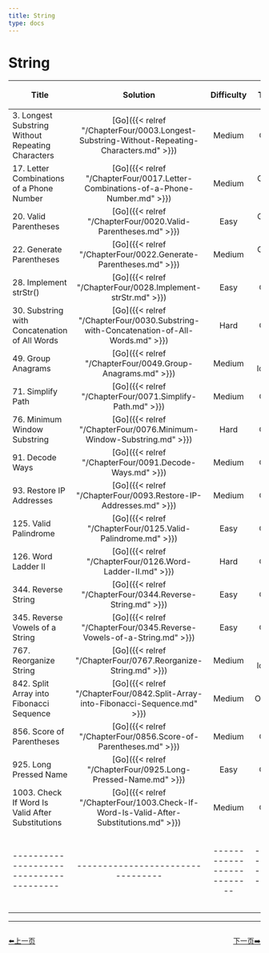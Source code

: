 ```yaml
---
title: String
type: docs
---
```


# String

| Title | Solution | Difficulty | Time | Space |收藏| 
| ----- | :--------: | :----------: | :----: | :-----: | :-----: |
|3. Longest Substring Without Repeating Characters | [Go]({{< relref "/ChapterFour/0003.Longest-Substring-Without-Repeating-Characters.md" >}})| Medium | O(n)| O(1)|❤️|
|17. Letter Combinations of a Phone Number | [Go]({{< relref "/ChapterFour/0017.Letter-Combinations-of-a-Phone-Number.md" >}})| Medium | O(log n)| O(1)||
|20. Valid Parentheses | [Go]({{< relref "/ChapterFour/0020.Valid-Parentheses.md" >}})| Easy | O(log n)| O(1)||
|22. Generate Parentheses | [Go]({{< relref "/ChapterFour/0022.Generate-Parentheses.md" >}})| Medium | O(log n)| O(1)||
|28. Implement strStr()   | [Go]({{< relref "/ChapterFour/0028.Implement-strStr.md" >}})| Easy | O(n)| O(1)||
|30. Substring with Concatenation of All Words | [Go]({{< relref "/ChapterFour/0030.Substring-with-Concatenation-of-All-Words.md" >}})| Hard | O(n)| O(n)|❤️|
|49. Group Anagrams | [Go]({{< relref "/ChapterFour/0049.Group-Anagrams.md" >}})| Medium | O(n log n)| O(n)||
|71. Simplify Path | [Go]({{< relref "/ChapterFour/0071.Simplify-Path.md" >}})| Medium | O(n)| O(n)||
|76. Minimum Window Substring | [Go]({{< relref "/ChapterFour/0076.Minimum-Window-Substring.md" >}})| Hard | O(n)| O(n)|❤️|
|91. Decode Ways  | [Go]({{< relref "/ChapterFour/0091.Decode-Ways.md" >}})| Medium | O(n)| O(n)||
|93. Restore IP Addresses | [Go]({{< relref "/ChapterFour/0093.Restore-IP-Addresses.md" >}})| Medium | O(n)| O(n)|❤️|
|125. Valid Palindrome | [Go]({{< relref "/ChapterFour/0125.Valid-Palindrome.md" >}})| Easy | O(n)| O(1)||
|126. Word Ladder II | [Go]({{< relref "/ChapterFour/0126.Word-Ladder-II.md" >}})| Hard | O(n)| O(n^2)|❤️|
|344. Reverse String | [Go]({{< relref "/ChapterFour/0344.Reverse-String.md" >}})| Easy | O(n)| O(1)||
|345. Reverse Vowels of a String | [Go]({{< relref "/ChapterFour/0345.Reverse-Vowels-of-a-String.md" >}})| Easy | O(n)| O(1)||
|767. Reorganize String  | [Go]({{< relref "/ChapterFour/0767.Reorganize-String.md" >}})| Medium | O(n log n)| O(log n)  |❤️|
|842. Split Array into Fibonacci Sequence | [Go]({{< relref "/ChapterFour/0842.Split-Array-into-Fibonacci-Sequence.md" >}})| Medium | O(n^2)| O(1)|❤️|
|856. Score of Parentheses | [Go]({{< relref "/ChapterFour/0856.Score-of-Parentheses.md" >}})| Medium | O(n)| O(n)||
|925. Long Pressed Name | [Go]({{< relref "/ChapterFour/0925.Long-Pressed-Name.md" >}})| Easy | O(n)| O(1)||
|1003. Check If Word Is Valid After Substitutions | [Go]({{< relref "/ChapterFour/1003.Check-If-Word-Is-Valid-After-Substitutions.md" >}})| Medium | O(n)| O(1)||
|---------------------------------------|---------------------------------|--------------------------|-----------------------|-----------|--------|


----------------------------------------------
<div style="display: flex;justify-content: space-between;align-items: center;">
<p><a href="https://books.halfrost.com/leetcode/ChapterTwo/Array/">⬅️上一页</a></p>
<p><a href="https://books.halfrost.com/leetcode/ChapterTwo/Two_Pointers/">下一页➡️</a></p>
</div>